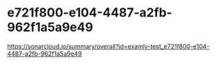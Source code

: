 # e721f800-e104-4487-a2fb-962f1a5a9e49
https://sonarcloud.io/summary/overall?id=examly-test_e721f800-e104-4487-a2fb-962f1a5a9e49
